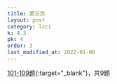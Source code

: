 ```yaml
---
title: 第三页
layout: post
category: lcci
k: 4.3
pk: 4
order: 3
last_modified_at: 2022-01-06
---
```


[101-109题](https://leetcode.cn/problemset/database/?page=3&listId=xb9lfcwi){:target="_blank"}，共9题